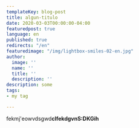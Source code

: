 ```yaml
---
templateKey: blog-post
title: algun-titulo
date: 2020-03-03T00:00:00-04:00
featuredpost: true
language: en
published: true
redirects: "/en"
featuredimage: "/img/lightbox-smiles-02-en.jpg"
author:
  image: ''
  name: ''
  title: ''
  description: ''
description: some
tags:
- my tag

---
```

fekmj'eowvdsgwd**clfekdgvnS:DKGih**